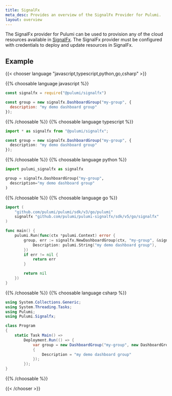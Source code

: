 ```yaml
---
title: SignalFx
meta_desc: Provides an overview of the SignalFx Provider for Pulumi.
layout: overview
---
```


The SignalFx provider for Pulumi can be used to provision any of the cloud resources available in [SignalFx](https://signalfx.com/).
The SignalFx provider must be configured with credentials to deploy and update resources in SignalFx.

## Example

{{< chooser language "javascript,typescript,python,go,csharp" >}}

{{% choosable language javascript %}}

```javascript
const signalfx = require("@pulumi/signalfx")

const group = new signalfx.DashboardGroup("my-group", {
  description: "my demo dashboard group"
});
```

{{% /choosable %}}
{{% choosable language typescript %}}

```typescript
import * as signalfx from "@pulumi/signalfx";

const group = new signalfx.DashboardGroup("my-group", {
  description: "my demo dashboard group"
});
```

{{% /choosable %}}
{{% choosable language python %}}

```python
import pulumi_signalfx as signalfx

group = signalfx.DashboardGroup("my-group",
  description="my demo dashboard group"
)
```

{{% /choosable %}}
{{% choosable language go %}}

```go
import (
	"github.com/pulumi/pulumi/sdk/v3/go/pulumi"
	signalfx "github.com/pulumi/pulumi-signalfx/sdk/v5/go/signalfx"
)

func main() {
	pulumi.Run(func(ctx *pulumi.Context) error {
		group, err := signalfx.NewDashboardGroup(ctx, "my-group", &signalfx.DashboardGroupArgs{
			Description: pulumi.String("my demo dashboard group"),
		})
		if err != nil {
			return err
		}

		return nil
	})
}
```

{{% /choosable %}}
{{% choosable language csharp %}}

```csharp
using System.Collections.Generic;
using System.Threading.Tasks;
using Pulumi;
using Pulumi.Signalfx;

class Program
{
    static Task Main() =>
        Deployment.Run(() => {
            var group = new DashboardGroup("my-group", new DashboardGroupArgs
            {
                Description = "my demo dashboard group"
            });
        });
}
```

{{% /choosable %}}

{{< /chooser >}}

